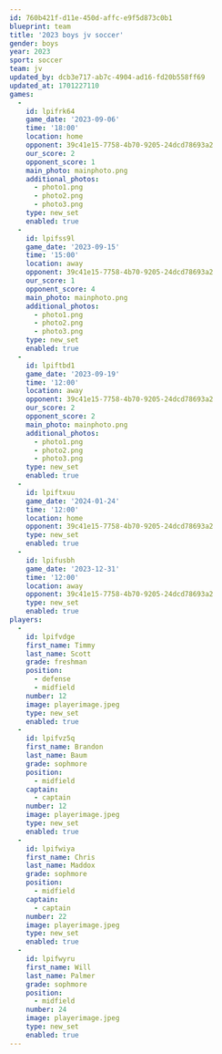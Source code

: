 ```yaml
---
id: 760b421f-d11e-450d-affc-e9f5d873c0b1
blueprint: team
title: '2023 boys jv soccer'
gender: boys
year: 2023
sport: soccer
team: jv
updated_by: dcb3e717-ab7c-4904-ad16-fd20b558ff69
updated_at: 1701227110
games:
  -
    id: lpifrk64
    game_date: '2023-09-06'
    time: '18:00'
    location: home
    opponent: 39c41e15-7758-4b70-9205-24dcd78693a2
    our_score: 2
    opponent_score: 1
    main_photo: mainphoto.png
    additional_photos:
      - photo1.png
      - photo2.png
      - photo3.png
    type: new_set
    enabled: true
  -
    id: lpifss9l
    game_date: '2023-09-15'
    time: '15:00'
    location: away
    opponent: 39c41e15-7758-4b70-9205-24dcd78693a2
    our_score: 1
    opponent_score: 4
    main_photo: mainphoto.png
    additional_photos:
      - photo1.png
      - photo2.png
      - photo3.png
    type: new_set
    enabled: true
  -
    id: lpiftbd1
    game_date: '2023-09-19'
    time: '12:00'
    location: away
    opponent: 39c41e15-7758-4b70-9205-24dcd78693a2
    our_score: 2
    opponent_score: 2
    main_photo: mainphoto.png
    additional_photos:
      - photo1.png
      - photo2.png
      - photo3.png
    type: new_set
    enabled: true
  -
    id: lpiftxuu
    game_date: '2024-01-24'
    time: '12:00'
    location: home
    opponent: 39c41e15-7758-4b70-9205-24dcd78693a2
    type: new_set
    enabled: true
  -
    id: lpifusbh
    game_date: '2023-12-31'
    time: '12:00'
    location: away
    opponent: 39c41e15-7758-4b70-9205-24dcd78693a2
    type: new_set
    enabled: true
players:
  -
    id: lpifvdge
    first_name: Timmy
    last_name: Scott
    grade: freshman
    position:
      - defense
      - midfield
    number: 12
    image: playerimage.jpeg
    type: new_set
    enabled: true
  -
    id: lpifvz5q
    first_name: Brandon
    last_name: Baum
    grade: sophmore
    position:
      - midfield
    captain:
      - captain
    number: 12
    image: playerimage.jpeg
    type: new_set
    enabled: true
  -
    id: lpifwiya
    first_name: Chris
    last_name: Maddox
    grade: sophmore
    position:
      - midfield
    captain:
      - captain
    number: 22
    image: playerimage.jpeg
    type: new_set
    enabled: true
  -
    id: lpifwyru
    first_name: Will
    last_name: Palmer
    grade: sophmore
    position:
      - midfield
    number: 24
    image: playerimage.jpeg
    type: new_set
    enabled: true
---
```

